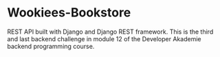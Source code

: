 # Wookiees-Bookstore
REST API built with Django and Django REST framework. This is the third and last backend challenge in module 12 of the Developer Akademie backend programming course.
